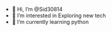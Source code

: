 - 👋 Hi, I’m @Sid30814
- 👀 I’m interested in Exploring new tech
- 🌱 I’m currently learning python


<!---
Sid30814/Sid30814 is a ✨ special ✨ repository because its `README.md` (this file) appears on your GitHub profile.
You can click the Preview link to take a look at your changes.
--->
